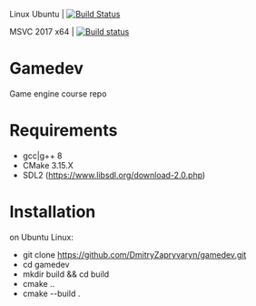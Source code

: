 Linux Ubuntu | [![Build Status](https://travis-ci.org/DmitryZapryvaryn/gamedev.svg?branch=master)](https://travis-ci.org/DmitryZapryvaryn/gamedev)

MSVC 2017 x64 | [![Build status](https://ci.appveyor.com/api/projects/status/gpuwdwu6xec4vjsx?svg=true)](https://ci.appveyor.com/project/DmitryZapryvaryn/gamedev)

# Gamedev
Game engine course repo

# Requirements
  * gcc|g++ 8
  * CMake 3.15.X
  * SDL2 (https://www.libsdl.org/download-2.0.php)

# Installation
on Ubuntu Linux:
  * git clone https://github.com/DmitryZapryvaryn/gamedev.git
  * cd gamedev
  * mkdir build && cd build
  * cmake ..
  * cmake --build . 
